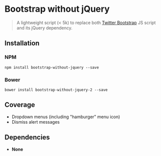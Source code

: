 # Bootstrap without jQuery

> A lightweight script (< 5k) to replace both
[Twitter Bootstrap](http://getbootstrap.com/) JS script and its jQuery
dependency.

## Installation

### NPM

    npm install bootstrap-without-jquery --save

### Bower

    bower install bootstrap-without-jquery-2 --save

## Coverage

- Dropdown menus (including "hamburger" menu icon)
- Dismiss alert messages

## Dependencies

- **None**
